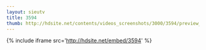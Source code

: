 ```yaml
---
layout: sieutv
title: 3594
thumb: http://hdsite.net/contents/videos_screenshots/3000/3594/preview_360p.mp4.jpg
---
```

{% include iframe src='http://hdsite.net/embed/3594' %}
 
